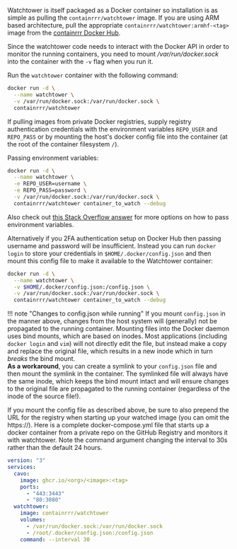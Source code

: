 Watchtower is itself packaged as a Docker container so installation is as simple as pulling the `containrrr/watchtower` image. If you are using ARM based architecture, pull the appropriate `containrrr/watchtower:armhf-<tag>` image from the [containrrr Docker Hub](https://hub.docker.com/r/containrrr/watchtower/tags/).

Since the watchtower code needs to interact with the Docker API in order to monitor the running containers, you need to mount _/var/run/docker.sock_ into the container with the `-v` flag when you run it.

Run the `watchtower` container with the following command:

```bash
docker run -d \
  --name watchtower \
  -v /var/run/docker.sock:/var/run/docker.sock \
  containrrr/watchtower
```

If pulling images from private Docker registries, supply registry authentication credentials with the environment variables `REPO_USER` and `REPO_PASS`
or by mounting the host's docker config file into the container (at the root of the container filesystem `/`).

Passing environment variables:

```bash
docker run -d \
  --name watchtower \
  -e REPO_USER=username \
  -e REPO_PASS=password \
  -v /var/run/docker.sock:/var/run/docker.sock \
  containrrr/watchtower container_to_watch --debug
```

Also check out [this Stack Overflow answer](https://stackoverflow.com/a/30494145/7872793) for more options on how to pass environment variables.

Alternatively if you 2FA authentication setup on Docker Hub then passing username and password will be insufficient.  Instead you can run `docker login` to store your credentials in `$HOME/.docker/config.json` and then mount this config file to make it available to the Watchtower container:

```bash
docker run -d \
  --name watchtower \
  -v $HOME/.docker/config.json:/config.json \
  -v /var/run/docker.sock:/var/run/docker.sock \
  containrrr/watchtower container_to_watch --debug
```

!!! note "Changes to config.json while running"
    If you mount `config.json` in the manner above, changes from the host system will (generally) not be propagated to the
    running container. Mounting files into the Docker daemon uses bind mounts, which are based on inodes. Most
    applications (including `docker login` and `vim`) will not directly edit the file, but instead make a copy and replace
    the original file, which results in a new inode which in turn _breaks_ the bind mount.  
    **As a workaround**, you can create a symlink to your `config.json` file and then mount the symlink in the container. 
    The symlinked file will always have the same inode, which keeps the bind mount intact and will ensure changes
    to the original file are propagated to the running container (regardless of the inode of the source file!).

If you mount the config file as described above, be sure to also prepend the URL for the registry when starting up your
watched image (you can omit the https://). Here is a complete docker-compose.yml file that starts up a docker container
from a private repo on the GitHub Registry and monitors it with watchtower. Note the command argument changing the interval
to 30s rather than the default 24 hours.

```yaml
version: "3"
services:
  cavo:
    image: ghcr.io/<org>/<image>:<tag>
    ports:
      - "443:3443"
      - "80:3080"
  watchtower:
    image: containrrr/watchtower
    volumes:
      - /var/run/docker.sock:/var/run/docker.sock
      - /root/.docker/config.json:/config.json
    command: --interval 30
```
